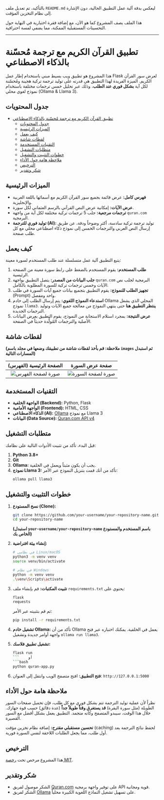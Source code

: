 بالتأكيد، تم تعديل ملف `README.md` ليعكس بدقة آلية عمل التطبيق الحالية، دون الإشارة إلى نظام التخزين المؤقت.

هذا الملف يصف المشروع كما هو الآن، مع إضافة فقرة اختيارية في النهاية حول التحسينات المستقبلية الممكنة، مما يضفي لمسة احترافية.

---

# تطبيق القرآن الكريم مع ترجمة مُحسّنة بالذكاء الاصطناعي

هذا المشروع هو تطبيق ويب بسيط مبني باستخدام إطار عمل Flask لعرض سور القرآن الكريم. الميزة الفريدة لهذا التطبيق هي قدرته على توليد ترجمة تركية هجينة ومُحسّنة لكل آية **بشكل فوري عند الطلب**، وذلك عبر تحليل خمس ترجمات مختلفة باستخدام نموذج لغوي محلي (Ollama & Llama 3).

## جدول المحتويات

- [تطبيق القرآن الكريم مع ترجمة مُحسّنة بالذكاء الاصطناعي](#تطبيق-القرآن-الكريم-مع-ترجمة-مُحسّنة-بالذكاء-الاصطناعي)
  - [جدول المحتويات](#جدول-المحتويات)
  - [الميزات الرئيسية](#الميزات-الرئيسية)
  - [كيف يعمل](#كيف-يعمل)
  - [لقطات شاشة](#لقطات-شاشة)
  - [التقنيات المستخدمة](#التقنيات-المستخدمة)
  - [متطلبات التشغيل](#متطلبات-التشغيل)
  - [خطوات التثبيت والتشغيل](#خطوات-التثبيت-والتشغيل)
  - [ملاحظة هامة حول الأداء](#ملاحظة-هامة-حول-الأداء)
  - [الترخيص](#الترخيص)
  - [شكر وتقدير](#شكر-وتقدير)

## الميزات الرئيسية

- **فهرس كامل:** عرض قائمة بجميع سور القرآن الكريم مع أسمائها باللغة العربية والإنجليزية.
- **عرض الآيات:** إمكانية عرض النص القرآني بالرسم العثماني لكل سورة.
- **ترجمات مرجعية:** جلب 5 ترجمات تركية مختلفة لكل آية من واجهة `quran.com` البرمجية.
- **توليد فوري للترجمة (AI):** توليد ترجمة تركية سادسة، أكثر وضوحاً ودقة، عن طريق إرسال النص العربي والترجمات الخمس إلى نموذج ذكاء اصطناعي محلي مع كل طلب صفحة.

## كيف يعمل

يتبع التطبيق آلية عمل متسلسلة عند طلب المستخدم لسورة معينة:

1.  **طلب المستخدم:** يقوم المستخدم بالضغط على رابط سورة معينة من الصفحة الرئيسية.
2.  **جلب البيانات من المصدر:** يتصل التطبيق بواجهة `quran.com` البرمجية لجلب نص الآيات وخمس ترجمات تركية للسورة المطلوبة بالكامل.
3.  **تجهيز الطلب للنموذج:** يقوم التطبيق بتجميع بيانات جميع آيات السورة في طلب (Prompt) واحد ومفصل.
4.  **استدعاء النموذج اللغوي:** يتم إرسال الطلب إلى خادم Ollama المحلي الذي يشغل نموذج `llama3`. **ينتظر التطبيق هنا** حتى ينتهي النموذج من معالجة جميع الآيات وتوليد الترجمات الجديدة.
5.  **عرض النتيجة:** بمجرد استلام الاستجابة من النموذج، يقوم التطبيق بعرض البيانات الأصلية والترجمات المُولَّدة حديثاً في الصفحة.

## لقطات شاشة

**(ملاحظة: قم بأخذ لقطات شاشة من تطبيقك وضعها في مجلد باسم `images` ثم استبدل المسارات التالية)**

| الصفحة الرئيسية (الفهرس) | صفحة عرض السورة |
| :----------------------------------------------------------: | :-------------------------------------------------------: |
| ![صورة لصفحة الفهرس](images/index-screenshot.png) | ![صورة لصفحة السورة](images/surah-screenshot.png) |

## التقنيات المستخدمة

- **الواجهة الخلفية (Backend):** Python, Flask
- **الواجهة الأمامية (Frontend):** HTML, CSS
- **الذكاء الاصطناعي (AI):** [Ollama](https://ollama.com/) مع نموذج Llama 3
- **البيانات (Data Source):** [Quran.com API v4](https://quran.api-docs.io/)

## متطلبات التشغيل

قبل البدء، تأكد من تثبيت الأدوات التالية على نظامك:

1.  **Python 3.8+**
2.  **Git**
3.  **Ollama:** يجب أن يكون مثبتاً ويعمل في الخلفية.
4.  **نموذج Llama 3:** تأكد من أنك قمت بتنزيل النموذج عبر الأمر:
    ```bash
    ollama pull llama3
    ```

## خطوات التثبيت والتشغيل

1.  **نسخ المستودع (Clone):**
    ```bash
    git clone https://github.com/your-username/your-repository-name.git
    cd your-repository-name
    ```
    **(استبدل `your-username/your-repository-name` باسم المستخدم والمستودع الخاص بك)**

2.  **إنشاء بيئة افتراضية:**
    ```bash
    # في نظامي Linux/macOS
    python3 -m venv venv
    source venv/bin/activate

    # في نظام Windows
    python -m venv venv
    .\venv\Scripts\activate
    ```

3.  **تثبيت المكتبات:**
    قم بإنشاء ملف `requirements.txt` يحتوي على:
    ```txt
    flask
    requests
    ```
    ثم قم بتثبيته عبر الأمر:
    ```bash
    pip install -r requirements.txt
    ```

4.  **تشغيل خادم Ollama:**
    تأكد من أن Ollama يعمل في الخلفية. يمكنك اختباره عبر فتح واجهة أوامر جديدة وتشغيل `ollama run llama3`.

5.  **تشغيل تطبيق فلاسك:**
    ```bash
    flask run
    ```    أو
    ```bash
    python quran-app.py
    ```

6.  **فتح التطبيق:**
    افتح متصفح الويب وانتقل إلى العنوان: `http://127.0.0.1:5000`

## ملاحظة هامة حول الأداء

نظراً لأن عملية توليد الترجمة تتم بشكل فوري مع كل طلب، فإن تحميل صفحات السور الطويلة (مثل سورة البقرة) **قد يستغرق وقتاً طويلاً جداً** (عدة دقائق) حسب قوة جهازك. خلال هذا الوقت، سيبدو المتصفح وكأنه متجمد. التطبيق يعمل بشكل أفضل مع السور القصيرة.

**تحسين مستقبلي مقترح:** إضافة نظام تخزين مؤقت (caching) لحفظ نتائج الترجمة بعد أول طلب، مما يجعل الطلبات اللاحقة لنفس السورة فورية.

## الترخيص

هذا المشروع مرخص تحت [رخصة MIT](LICENSE).

## شكر وتقدير

-   الشكر موصول لفريق [Quran.com](https://quran.com/) على توفير واجهة برمجية API قوية ومجانية.
-   الشكر لفريق [Ollama](https://ollama.com/) على تسهيل تشغيل النماذج اللغوية الكبيرة محلياً.
